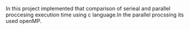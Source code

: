 In this project implemented that comparison of serieal and parallel proccesing execution time using c language.In the parallel procssing its used openMP.
